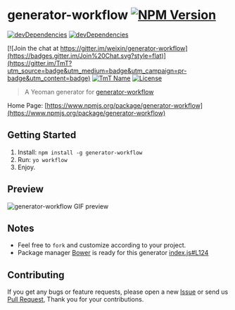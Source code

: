 # generator-workflow [![NPM Version](http://img.shields.io/npm/v/generator-workflow.svg?style=flat)](https://www.npmjs.com/package/generator-workflow "Package version") 

[![devDependencies](https://img.shields.io/david/dev/weixin/generator-workflow.svg?style=flat)](https://ci.appveyor.com/project/weixin/generator-workflow "devDependencies") 
[![devDependencies](https://img.shields.io/badge/cnpm-ready-blue.svg?style=flat)](https://npm.taobao.org/package/generator-workflow "get from cnpm") 

[![Join the chat at https://gitter.im/weixin/generator-workflow](https://badges.gitter.im/Join%20Chat.svg?style=flat)](https://gitter.im/TmT?utm_source=badge&utm_medium=badge&utm_campaign=pr-badge&utm_content=badge)
[![TmT Name](https://img.shields.io/badge/Team-TmT-brightgreen.svg?style=flat)](https://github.com/orgs/TmT/people "Tencent Moe Team") 
[![License](https://img.shields.io/badge/license-MIT-blue.svg?style=flat)](http://opensource.org/licenses/MIT "Feel free to contribute.") 

> A Yeoman generator for [generator-workflow](https://github.com/weixin/generator-workflow)

Home Page: [https://www.npmjs.org/package/generator-workflow](https://www.npmjs.org/package/generator-workflow)


## Getting Started

1. Install: `npm install -g generator-workflow`
2. Run: `yo workflow`
3. Enjoy.

## Preview

![generator-workflow GIF preview](https://cloud.githubusercontent.com/assets/1049575/13744821/77a67476-ea25-11e5-9cf3-eebf56ffbe03.gif)

## Notes

* Feel free to `fork` and customize according to your project.
* Package manager [Bower](http://bower.io) is ready for this generator [index.js#L124](https://github.com/weixin/generator-workflow/blob/master/app/index.js#L124)

## Contributing

If you get any bugs or feature requests, please open a new [Issue](https://github.com/weixin/gulp-lazyimagecss/issues) or send us [Pull Request](https://github.com/weixin/gulp-lazyimagecss/pulls), Thank you for your contributions.
